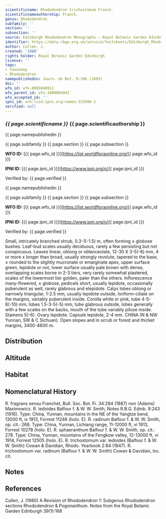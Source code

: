```yaml
---
scientificname: Rhododendron trichostomum Franch.
scientificnameauthorship: Franch.
genus: Rhododendron
subfamily: ''
section: ''
subsection: ''
source: Edinburgh Rhododendron Monographs – Royal Botanic Garden Edinburgh
identifier: https://data.rbge.org.uk/service/factsheets/Edinburgh_Rhododendron_Monographs.xhtml
author: Cullen, J.
created: '1980'
rights holder: Royal Botanic Garden Edinburgh
license: ''
tags:
- taxonomy
- Rhododendron
namepublishedin: Journ. de Bot. 9:396 (1895)
doi: ''
wfo_id: wfo-0001048911
wfo_parent_id: wfo-3400004942
wfo_accepted_id: ''
ipni_id: urn:lsid:ipni.org:names:333500-1
verified: null
---
```

### _{{ page.scientificname }}_ {{ page.scientificauthorship }}
 {{ page.namepublishedin }}

{{ page.subfamily }} {{ page.section }} {{ page.subsection }}

**WFO ID:** [{{ page.wfo_id }}](https://list.worldfloraonline.org/{{ page.wfo_id }})

**IPNI ID:** [{{ page.ipni_id }}](https://www.ipni.org/n/{{ page.ipni_id }})

Verified by: {{ page.verified }}

 {{ page.namepublishedin }}

{{ page.subfamily }} {{ page.section }} {{ page.subsection }}

**WFO ID:** [{{ page.wfo_id }}](https://list.worldfloraonline.org/{{ page.wfo_id }})

**IPNI ID:** [{{ page.ipni_id }}](https://www.ipni.org/n/{{ page.ipni_id }})

Verified by: {{ page.verified }}



Small, intricately branched shrub, 0.3-1(-1.5) m, often forming ± globose bushes. Leaf-bud scales usually deciduous, rarely a few persisting but not conspicuous. Leaves linear, oblong or oblanceolate, 12-30 X 3-5(-6) mm, 4 or more x longer than broad, usually strongly revolute, tapered to the base, ± rounded to the slightly mucronate or emarginate apex, upper surface green, lepidote or not, lower surface usually pale brown with dense, overlapping scales borne in 2-3 tiers, very rarely somewhat plastered, scales of the lowermost tier golden, paler than the others. Inflorescence many-flowered, ± globose, pedicels short, usually lepidote, occasionally puberulent as well, rarely glabrous and elepidote. Calyx lobes oblong or narrowly triangular, 1-2.5 mm, usually lepidote outside, loriform-ciliate on the margins, variably puberulent inside. Corolla white or pink, tube 4-5-8(-10) mm, lobes 1.5-3-5(-5) mm, tube glabrous outside, lobes generally with a few scales on the backs, mouth of the tube variably pilose inside. Stamens 5(-6). Ovary lepidote. Capsule lepidote, 2-4 mm. CHINA (N & NW Yunnan, SW & C Sichuan). Open slopes and in scrub or forest and thicket margins, 3400-4600 m.

## Distribution


## Altitude


## Habitat


## Nomenclatural History
R. fragrans sensu Franchet, Bull. Soc. Bot. Fr. 34:284 (1887) non (Adams) Maximowicz. R. ledoides Balfour f. & W. W. Smith, Notes R.B.G. Edinb. 9:243 (1916). Type: China, Yunnan, mountains in the NE of the Yangtze bend, 13000 ft, ix 1913, Forrest 11246 (holo. E). R. radinum Balfour f. & W. W. Smith, op. cit.: 268. Type: China, Yunnan, Lichiang range, 11-12000 ft, vi 1913, Forrest 10278 (holo. E). R. sphaeranthum Balfour f. & W. W. Smith, op. cit.: 278. Type: China, Yunnan, mountains of the Fengkow valley, 12-13000 ft, vi 1914, Forrest 12505 (holo. E). R. trichostomum var. ledoides (Balfour f. & W. W. Smith) Cowan & Davidian, Rhodo. Yearbook 2:84 (1947). R. trichostomum var. radinum (Balfour f. & W. W. Smith) Cowan & Davidian, loc. cit.
                       
## Notes


## References

Cullen, J. (1980) A Revision of Rhododendron 1: Subgenus Rhododendron sections Rhododendron & Pogonanthum. Notes from the Royal Botanic Garden Edinburgh 39(1):168
